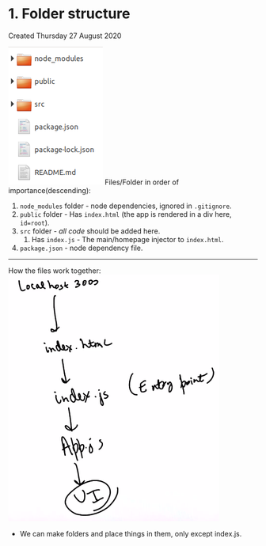 # 1. Folder structure
Created Thursday 27 August 2020

![](../../../assets/pasted_image%201.png)
Files/Folder in order of importance(descending):

1. ``node_modules`` folder - node dependencies, ignored in ``.gitignore``.
2. ``public`` folder - Has ``index.html`` (the app is rendered in a div here, ``id=root``).
3. ``src`` folder - *all code* should be added here. 
	1. Has ``index.js`` - The main/homepage injector to ``index.html``.
4. ``package.json`` - node dependency file.



*****

How the files work together:
![](../../../assets/pasted_image001.png)

* We can make folders and place things in them, only except index.js.


